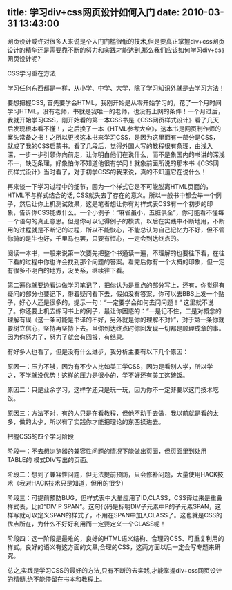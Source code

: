 title: 学习div+css网页设计如何入门
date: 2010-03-31 13:43:00
---

<p>
	网页设计或许对很多人来说是个入门门槛很低的技术,但是要真正掌握div+css网页设计的精华还是需要靠不断的努力和实践才能达到,那么我们应该如何学习div+css网页设计呢?</p>
<p>
	CSS学习重在方法</p>
<p>
	学习任何东西都是一样，从小学、中学、大学，除了学习知识外就是去学习方法！</p>
<p>
	要想把握CSS, 首先要学会HTML，我刚开始是从零开始学习的，花了一个月时间学习HTML，没有老师，书就是我唯一的老师，也没有上网的条件！一个月过后，我就开始学习CSS，刚开始看的第一本CSS书是《CSS网页样式设计》看了几天后发现根本看不懂！，之后换了一本《HTML参考大全》，这本书是网页制作师的案头常备之书！之所以更换这本书来学习CSS，是因为这里面有一部分是CSS，就成了我的CSS启蒙书。看了几段后，觉得外国人写的教程很有条理，由浅入深，一步一步引领你向前走，让你明白他们在说什么，而不是象国内的书讲的深浅不一，缺乏条理，好象怕你不知道他很有学问！就象前面所说的那本书《CSS网页样式设计》当时看了，对于初学CSS的我来说，真的不知道它在说什么！</p>
<p>
	再来谈一下学习过程中的细节，因为一个样式它是不可能脱离HTML页面的，HTML不与样式结合的话, CSS就失去了存在的意义。所以一般书中都会举一个例子，然后让你上机测试效果，这是笔者想让你有对样式表CSS有一个初步的印象，告诉你CSS能做什么。一个小例子：&ldquo;麻雀虽小，五脏俱全&rdquo;，你可能看不懂每一个语句的真正意思。但是你可以记得例子的模式，以后在实践中不断地用，不断用的过程就是不断记的过程，所以不能恢心，不能总认为自己记忆力不好，但不管你骑的是牛也好，千里马也罢，只要有恒心，一定会到达终点的。</p>
<p>
	阅读一本书，一般来说第一次要先把整个书通读一遍，不理解的也要往下看，在往下看的过程中你也许会找到那个问题的答案。看完后你有一个大概的印象，但一定有很多不明白的地方，没关系，继续往下看。</p>
<p>
	第二遍你就要边看边做学习笔记了，把你认为是重点的部分写上，还有，你觉得有疑问的部分也要记下，带着疑问看下去，假如没有答案，你可以去BBS上发一个贴子，好心人还是很多的，提示一句：&ldquo;一定要学会如何去问问题！&rdquo; 这里就不说了。你还要上机去练习书上的例子，最让你困惑的：&ldquo;一是记不住，二是对概念的理解有误（这一条可能是书译的不好，另外就是你的理解不对）&rdquo;，对于第一条你就要树立信心，坚持再坚持下去。当你到达终点时你回发现一切都是顺理成章的事。因为你努力了，努力了就会有回报，有结果。</p>
<p>
	有好多人也看了，但是没有什么进步，我分析主要有以下几个原因：</p>
<p>
	原因一：压力不够，因为有不少人比如美工学CSS，因为是看别人学，所以学之，不学就没优势！这样的压力是很小的，学不好还有美工这碗饭。</p>
<p>
	原因二：只是业余学习，这样学还只是玩一玩，因为你不一定非要以这门技术吃饭。</p>
<p>
	原因三：方法不对，有的人只是在看教程，但他不动手去做，我以前就是看的太多，做的太少，所以有了实践你才能把理论的东西揉进去。</p>
<p>
	把握CSS的四个学习阶段</p>
<p>
	阶段一：不去想浏览器的兼容性问题的情况下能做出页面，但页面里到处用TABLE的 模式DIV写出的页面。</p>
<p>
	阶段二：想到了兼容性问题，但无法提前预防，只会修补问题，大量使用HACK技术（我对HACK技术只是知道，但用的很少）</p>
<p>
	阶段三：可提前预防BUG，但样式表中大量应用了ID,CLASS，CSS译过来是重叠样式表，比如&ldquo;DIV P SPAN&rdquo;。这句代码是标明DIV子元素中P的子元素SPAN，这样写就可以定义SPAN的样式了，不用在SPAN中加入CLASS了。这也就是CSS的优点所在，为什么不好好利用而一定要定义一个CLASS呢！</p>
<p>
	阶段四：这一阶段是最难的，良好的HTML语义结构、合理的CSS、可重复利用的样式。良好的语义有这方面的文章,合理的CSS，这两方面以后一定会写专题来研究。</p>
<p>
	总之,实践是学习CSS的最好的方法,只有不断的去实践,才能掌握div+css网页设计的精髓,绝不能停留在书本和教程上。</p>